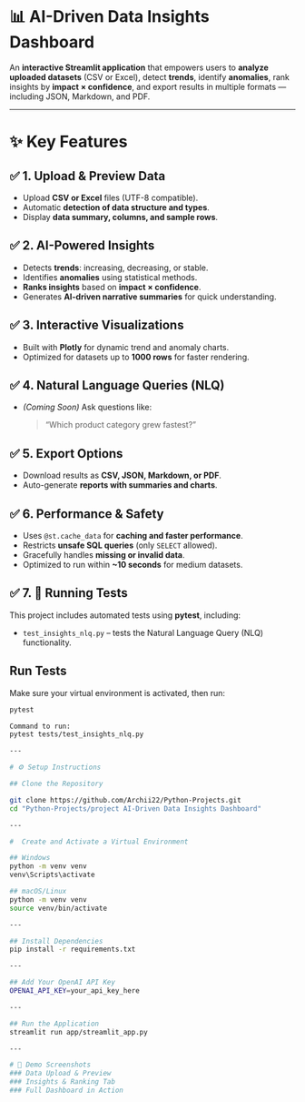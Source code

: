 # 📊 AI-Driven Data Insights Dashboard

An **interactive Streamlit application** that empowers users to **analyze uploaded datasets** (CSV or Excel), detect **trends**, identify **anomalies**, rank insights by **impact × confidence**, and export results in multiple formats — including JSON, Markdown, and PDF.

---

# ✨ Key Features

## ✅ 1. Upload & Preview Data
- Upload **CSV or Excel** files (UTF-8 compatible).  
- Automatic **detection of data structure and types**.  
- Display **data summary, columns, and sample rows**.

## ✅ 2. AI-Powered Insights
- Detects **trends**: increasing, decreasing, or stable.  
- Identifies **anomalies** using statistical methods.  
- **Ranks insights** based on **impact × confidence**.  
- Generates **AI-driven narrative summaries** for quick understanding.

## ✅ 3. Interactive Visualizations
- Built with **Plotly** for dynamic trend and anomaly charts.  
- Optimized for datasets up to **1000 rows** for faster rendering.  

## ✅ 4. Natural Language Queries (NLQ)
- *(Coming Soon)* Ask questions like:  
  > “Which product category grew fastest?”  

## ✅ 5. Export Options
- Download results as **CSV, JSON, Markdown, or PDF**.  
- Auto-generate **reports with summaries and charts**.  

## ✅ 6. Performance & Safety
- Uses `@st.cache_data` for **caching and faster performance**.  
- Restricts **unsafe SQL queries** (only `SELECT` allowed).  
- Gracefully handles **missing or invalid data**.  
- Optimized to run within **~10 seconds** for medium datasets.

## ✅ 7. 🧪 Running Tests
This project includes automated tests using **pytest**, including:

- `test_insights_nlq.py` – tests the Natural Language Query (NLQ) functionality.

## Run Tests
Make sure your virtual environment is activated, then run:

```bash
pytest

Command to run:
pytest tests/test_insights_nlq.py

---

# ⚙️ Setup Instructions

## Clone the Repository

git clone https://github.com/Archii22/Python-Projects.git
cd "Python-Projects/project AI-Driven Data Insights Dashboard"

---

#  Create and Activate a Virtual Environment

## Windows
python -m venv venv
venv\Scripts\activate

## macOS/Linux
python -m venv venv
source venv/bin/activate

---

## Install Dependencies
pip install -r requirements.txt

---

## Add Your OpenAI API Key
OPENAI_API_KEY=your_api_key_here

---

## Run the Application
streamlit run app/streamlit_app.py

---

# 📸 Demo Screenshots
### Data Upload & Preview
### Insights & Ranking Tab
### Full Dashboard in Action
